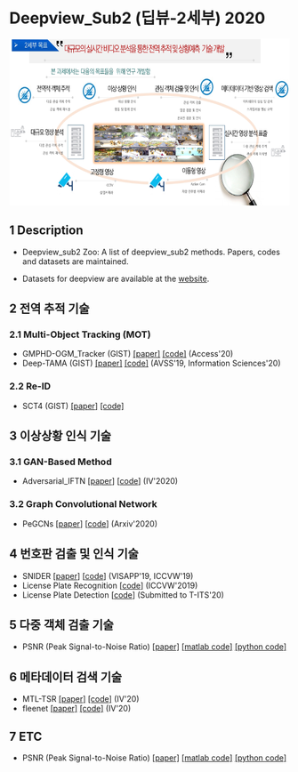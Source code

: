# Deepview_Sub2 (딥뷰-2세부) 2020

<p align='center'><img src='./deepview_main.jpg' height="300px"/></p>

## 1 Description
   * Deepview_sub2 Zoo: A list of deepview_sub2 methods. Papers, codes and datasets are maintained. 

   * Datasets for deepview are available at the [website](https://github.com/nnUyi/DerainZoo/blob/master/DerainDatasets.md).

## 2 전역 추적 기술
### 2.1 Multi-Object Tracking (MOT)
* GMPHD-OGM_Tracker (GIST) [[paper]](https://ieeexplore.ieee.org/abstract/document/8897600/) [[code]](https://github.com/SonginCV/GMPHD-OGM_Tracker
) (Access'20)
* Deep-TAMA (GIST) [[paper]](https://www.sciencedirect.com/science/article/pii/S0020025520309890) [[code]](https://github.com/yyc9268/Deep-TAMA) (AVSS'19, Information Sciences'20)

### 2.2 Re-ID
* SCT4 (GIST) [[paper]](https://ieeexplore.ieee.org/abstract/document/8897600/) [[code]](https://github.com/yoon28/SCT4DukeMTMC
) 

## 3 이상상황 인식 기술
### 3.1 GAN-Based Method
* Adversarial_IFTN [[paper](https://arxiv.org/abs/2001.11175)] [[code](https://github.com/andreYoo/Adversarial_IFTN
)] (IV'2020)
### 3.2 Graph Convolutional Network
* PeGCNs [[paper](https://arxiv.org/abs/2003.07514)] [[code](https://github.com/andreYoo/PeGCNs
)] (Arxiv'2020)

## 4 번호판 검출 및 인식 기술
* SNIDER [[paper](https://openaccess.thecvf.com/content_ICCVW_2019/html/RLQ/Lee_SNIDER_Single_Noisy_Image_Denoising_and_Rectification_for_Improving_License_ICCVW_2019_paper.html)] [[code](https://github.com/brightyoun/LPSR-Recognition
)] (VISAPP'19, ICCVW'19)
* License Plate Recognition [[code](https://github.com/marcbelmont/deep-license-plate-recognition
)] (ICCVW'2019)
* License Plate Detection [[code](https://github.com/ThorPham/License-plate-detection
)] (Submitted to T-ITS'20)

## 5 다중 객체 검출 기술
* PSNR (Peak Signal-to-Noise Ratio) [[paper]](https://ieeexplore.ieee.org/stamp/stamp.jsp?tp=&arnumber=4550695) [[matlab code]](https://www.mathworks.com/help/images/ref/psnr.html) [[python code]](https://github.com/aizvorski/video-quality)

## 6 메타데이터 검색 기술
* MTL-TSR [[paper]](https://arxiv.org/abs/2004.01351) [[code]](https://github.com/brightyoun/MTL_TSR) (IV'20)
* fleenet [[paper]](https://arxiv.org/abs/2004.01351) [[code]](https://github.com/mchancan/flynet) (IV'20)


## 7 ETC
* PSNR (Peak Signal-to-Noise Ratio) [[paper]](https://ieeexplore.ieee.org/stamp/stamp.jsp?tp=&arnumber=4550695) [[matlab code]](https://www.mathworks.com/help/images/ref/psnr.html) [[python code]](https://github.com/aizvorski/video-quality)
